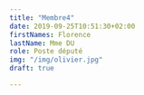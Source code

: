 ```yaml
---
title: "Membre4"
date: 2019-09-25T10:51:30+02:00
firstNames: Florence
lastName: Mme DU
role: Poste député
img: "/img/olivier.jpg"
draft: true

---
```

